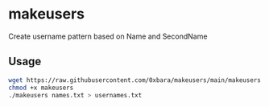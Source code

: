 # makeusers
Create username pattern based on Name and SecondName

## Usage

```bash
wget https://raw.githubusercontent.com/0xbara/makeusers/main/makeusers -O makeusers
chmod +x makeusers
./makeusers names.txt > usernames.txt
```

